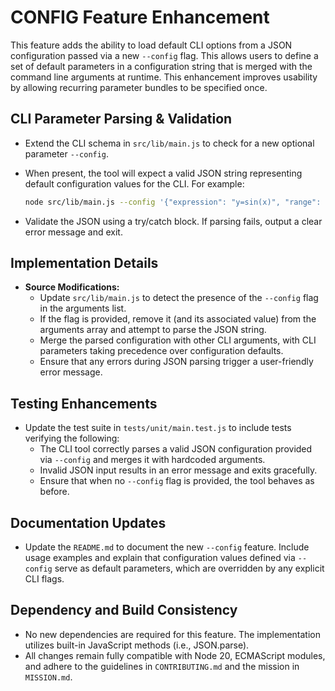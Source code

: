 # CONFIG Feature Enhancement

This feature adds the ability to load default CLI options from a JSON configuration passed via a new `--config` flag. This allows users to define a set of default parameters in a configuration string that is merged with the command line arguments at runtime. This enhancement improves usability by allowing recurring parameter bundles to be specified once.

## CLI Parameter Parsing & Validation

- Extend the CLI schema in `src/lib/main.js` to check for a new optional parameter `--config`.
- When present, the tool will expect a valid JSON string representing default configuration values for the CLI. For example:

  ```sh
  node src/lib/main.js --config '{"expression": "y=sin(x)", "range": "x=-10:10"}'
  ```

- Validate the JSON using a try/catch block. If parsing fails, output a clear error message and exit.

## Implementation Details

- **Source Modifications:**
  - Update `src/lib/main.js` to detect the presence of the `--config` flag in the arguments list.
  - If the flag is provided, remove it (and its associated value) from the arguments array and attempt to parse the JSON string.
  - Merge the parsed configuration with other CLI arguments, with CLI parameters taking precedence over configuration defaults.
  - Ensure that any errors during JSON parsing trigger a user-friendly error message.

## Testing Enhancements

- Update the test suite in `tests/unit/main.test.js` to include tests verifying the following:
  - The CLI tool correctly parses a valid JSON configuration provided via `--config` and merges it with hardcoded arguments.
  - Invalid JSON input results in an error message and exits gracefully.
  - Ensure that when no `--config` flag is provided, the tool behaves as before.

## Documentation Updates

- Update the `README.md` to document the new `--config` feature. Include usage examples and explain that configuration values defined via `--config` serve as default parameters, which are overridden by any explicit CLI flags.

## Dependency and Build Consistency

- No new dependencies are required for this feature. The implementation utilizes built-in JavaScript methods (i.e., JSON.parse).
- All changes remain fully compatible with Node 20, ECMAScript modules, and adhere to the guidelines in `CONTRIBUTING.md` and the mission in `MISSION.md`.
